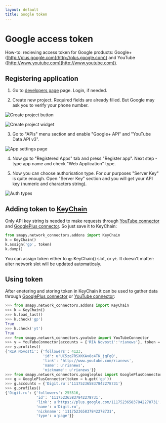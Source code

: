 ```yaml
---
layout: default
title: Google token
---
```


# Google access token

How-to: recieving access token for Google products: Google+ ([http://plus.google.com](http://plus.google.com)) and YouTube ([http://www.youtube.com](http://www.youtube.com)).

## Registering application

1. Go to [developers page](https://cloud.google.com/console) page. Login, if needed.

2. Create new project. Required fields are already filled. But Google may ask you to verify your phone number.

 ![Create project button](/smapy/img/token_go_1.png)

 ![Create project widget](/smapy/img/token_go_2.png)

3. Go to "APIs" menu section and enable "Google+ API" and "YouTube Data API v3".

 ![App settings page](/smapy/img/token_go_3.png)

4. Now go to "Registered Apps" tab and press "Register app". Next step - type app name and check "Web Application" type.

5. Now you can choose authorisation type. For our purposes "Server Key" is quite enough. Open "Server Key" section and you will get your API key (numeric and characters string).

 ![Auth types](/smapy/img/token_go_4.png)

## Adding token to [KeyChain](/smapy/docs/keychain/)

Only API key string is needed to make requests through [YouTube connector](/smapy/docs/youtube_connector) and [GooglePlus connector](/smapy/docs/googleplus_connector). So just save it to KeyChain:

```python
from smapy.network_connectors.addons import KeyChain
k = KeyChain()
k.assign('gp', token)
k.dump()
```

You can assign token either to `gp` KeyChain() slot, or `yt`. It doesn't matter: alter network slot will be updated automaticaly.

## Using token

After enetering and storing token in KeyChain it can be used to gather data through [GooglePlus connector](/smapy/docs/googleplus_connector) or [YouTube connector](/smapy/docs/youtube_connector):

```python
>>> from smapy.network_connectors.addons import KeyChain
>>> k = KeyChain()
>>> k.load_last()
>>> k.check('gp')
True
>>> k.check('yt')
True
>>> from smapy.network_connectors.youtube import YouTubeConnector
>>> y = YouTubeConnector(accounts = {'RIA Novosti':'rianews'}, token = k.get('yt'))
>>> y.profiles()
{'RIA Novosti': {'followers': 4123,
                 'id': u'UC5zq7RSXKKAv8c4TK_jqFgQ',
                 'link': 'http://www.youtube.com/rianews',
                 'name': u'rianews',
                 'nickname': u'rianews'}}
>>> from smapy.network_connectors.googleplus import GooglePlusConnector
>>> g = GooglePlusConnector(token = k.get('gp'))
>>> g.accounts = {'Digit.ru':'111752365837842278731'}
>>> g.profiles()
{'Digit.ru': {'followers': 255516,
              'id': '111752365837842278731',
              'link': u'https://plus.google.com/111752365837842278731',
              'name': u'Digit.ru',
              'nickname': '111752365837842278731',
              'type': u'page'}}
```